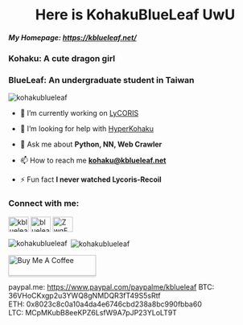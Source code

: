 <h1 align="center">Here is KohakuBlueLeaf UwU</h1>

##### My Homepage: https://kblueleaf.net/

### Kohaku: A cute dragon girl
### BlueLeaf: An undergraduate student in Taiwan

<p align="left"> <img src="https://komarev.com/ghpvc/?username=kohakublueleaf&label=Profile%20views&color=0e75b6&style=flat" alt="kohakublueleaf" /> </p>

- 🔭 I’m currently working on [LyCORIS](https://github.com/KohakuBlueleaf/LyCORIS)

- 🤝 I’m looking for help with [HyperKohaku](https://github.com/KohakuBlueleaf/HyperKohaku)

- 💬 Ask me about **Python, NN, Web Crawler**

- 📫 How to reach me **kohaku@kblueleaf.net**

- ⚡ Fun fact **I never watched Lycoris-Recoil**

<h3 align="left">Connect with me:</h3>
<p align="left">
<a href="https://twitter.com/kblueleaf" target="blank"><img align="center" src="https://raw.githubusercontent.com/rahuldkjain/github-profile-readme-generator/master/src/images/icons/Social/twitter.svg" alt="kblueleaf" height="30" width="40" /></a>
<a href="https://www.leetcode.com/blueleaf" target="blank"><img align="center" src="https://raw.githubusercontent.com/rahuldkjain/github-profile-readme-generator/master/src/images/icons/Social/leet-code.svg" alt="blueleaf" height="30" width="40" /></a>
<a href="https://discord.gg/ZwgFFT4bSy" target="blank"><img align="center" src="https://raw.githubusercontent.com/rahuldkjain/github-profile-readme-generator/master/src/images/icons/Social/discord.svg" alt="ZwgFFT4bSy" height="30" width="40" /></a>
</p>


<p><img align="left" src="https://github-readme-stats.vercel.app/api/top-langs?username=kohakublueleaf&show_icons=true&locale=en&layout=compact" alt="kohakublueleaf" /></p>

<p>&nbsp;<img align="center" src="https://github-readme-stats.vercel.app/api?username=kohakublueleaf&show_icons=true&locale=en" alt="kohakublueleaf" /></p>

<a href="https://www.buymeacoffee.com/kblueleaf" target="_blank"><img src="https://www.buymeacoffee.com/assets/img/custom_images/orange_img.png" alt="Buy Me A Coffee" style="height: 41px !important;width: 174px !important;box-shadow: 0px 3px 2px 0px rgba(190, 190, 190, 0.5) !important;-webkit-box-shadow: 0px 3px 2px 0px rgba(190, 190, 190, 0.5) !important;" ></a>

paypal.me: https://www.paypal.com/paypalme/kblueleaf
BTC: 36VHoCKxgp2u3YWQ8gNMDQR3fT49S5sRtf<br>
ETH: 0x8023c8c0a10a4da4e6746cbd238a8bc990fbba60<br>
LTC: MCpMKubB8eeKPZ6LsfW9A7pJP23YLoLT9T
